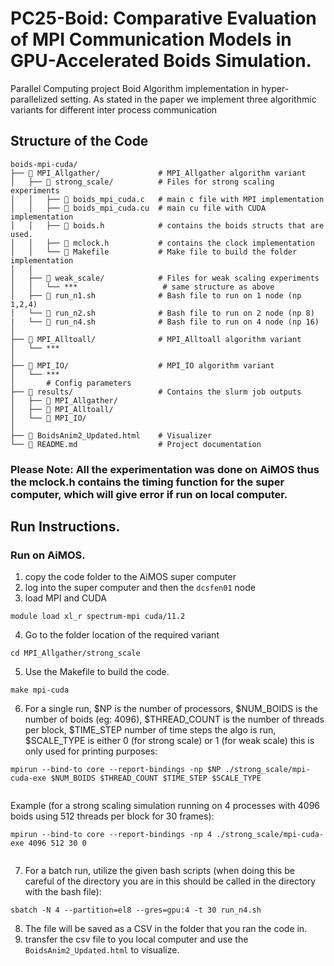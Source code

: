 # PC25-Boid: Comparative Evaluation of MPI Communication Models in GPU-Accelerated Boids Simulation.
Parallel Computing project Boid Algorithm implementation in hyper-parallelized setting. As stated in the paper we implement three algorithmic variants for different inter process communication

## Structure of the Code

```plaintext
boids-mpi-cuda/
├── 📂 MPI_Allgather/             # MPI_Allgather algorithm variant
│   ├── 📂 strong_scale/          # Files for strong scaling experiments
│   │   ├── 📄 boids_mpi_cuda.c   # main c file with MPI implementation
│   │   ├── 📄 boids_mpi_cuda.cu  # main cu file with CUDA implementation
│   │   ├── 📄 boids.h            # contains the boids structs that are used.
│   │   ├── 📄 mclock.h           # contains the clock implementation
│   │   └── 📄 Makefile           # Make file to build the folder implementation
│   │
│   ├── 📂 weak_scale/            # Files for weak scaling experiments
│   │   └── ***                   # same structure as above 
│   ├── 📄 run_n1.sh              # Bash file to run on 1 node (np 1,2,4)
│   └── 📄 run_n2.sh              # Bash file to run on 2 node (np 8)
|   └── 📄 run_n4.sh              # Bash file to run on 4 node (np 16)
│
├── 📂 MPI_Alltoall/              # MPI_Alltoall algorithm variant
│   └── ***      
│                 
├── 📂 MPI_IO/                    # MPI_IO algorithm variant
│   └── ***   
│       # Config parameters
├── 📂 results/                   # Contains the slurm job outputs
│   ├── 📂 MPI_Allgather/        
│   ├── 📂 MPI_Alltoall/
│   └── 📂 MPI_IO/
│
├── 📄 BoidsAnim2_Updated.html    # Visualizer
└── 📄 README.md                  # Project documentation

```

### Please Note: All the experimentation was done on AiMOS thus the mclock.h contains the timing function for the super computer, which will give error if run on local computer.

## Run Instructions.

### Run on AiMOS.

1. copy the code folder to the AiMOS super computer
2. log into the super computer and then the `dcsfen01` node
3. load MPI and CUDA
```terminal
module load xl_r spectrum-mpi cuda/11.2
```
4. Go to the folder location of the required variant
```terminal
cd MPI_Allgather/strong_scale
```
5. Use the Makefile to build the code.
```terminal
make mpi-cuda
```
6. For a single run, $NP is the number of processors, $NUM_BOIDS is the number of boids (eg: 4096), $THREAD_COUNT is the number of threads per block, $TIME_STEP number of time steps the algo is run, $SCALE_TYPE is either 0 (for strong scale) or 1 (for weak scale) this is only used for printing purposes:
```terminal
mpirun --bind-to core --report-bindings -np $NP ./strong_scale/mpi-cuda-exe $NUM_BOIDS $THREAD_COUNT $TIME_STEP $SCALE_TYPE
        
```
Example (for a strong scaling simulation running on 4 processes with 4096 boids using 512 threads per block for 30 frames):
```terminal
mpirun --bind-to core --report-bindings -np 4 ./strong_scale/mpi-cuda-exe 4096 512 30 0
        
```

7. For a batch run, utilize the given bash scripts (when doing this be careful of the directory you are in this should be called in the directory with the bash file):
```dotnetcli
sbatch -N 4 --partition=el8 --gres=gpu:4 -t 30 run_n4.sh
```

8. The file will be saved as a CSV in the folder that you ran the code in.
9. transfer the csv file to you local computer and use the `BoidsAnim2_Updated.html` to visualize.
